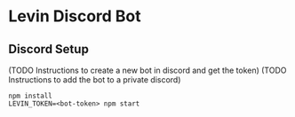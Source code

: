 # Levin Discord Bot

## Discord Setup
(TODO Instructions to create a new bot in discord and get the token)
(TODO Instructions to add the bot to a private discord)
```
npm install
LEVIN_TOKEN=<bot-token> npm start
```